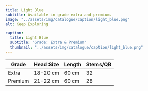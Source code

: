 ```yaml
---
title: Light Blue
subtitle: Available in grade extra and premium.
image: "../assets/img/catalogue/caption/light_blue.png"
alt: Keep Exploring

caption: 
  title: Light Blue
  subtitle: "Grade: Extra & Premium"
  thumbnail: "../assets/img/catalogue/caption/light_blue.png"
---
```





| Grade | Head Size | Length | Stems/QB |
|---|---|---|---|
| Extra | 18-20 cm | 60 cm | 32 |
| Premium | 21-22 cm | 60 cm | 28 |
